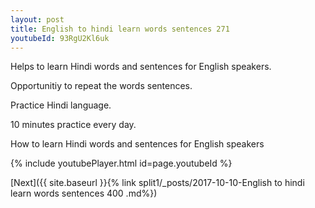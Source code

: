 ```yaml
---
layout: post
title: English to hindi learn words sentences 271 
youtubeId: 93RgU2Kl6uk
---
```

 
 
Helps to learn Hindi words and sentences for English speakers.

Opportunitiy to repeat the words sentences. 

Practice Hindi language. 
 
10 minutes practice every day. 
 
How to learn Hindi words and sentences for English speakers 
 
{% include youtubePlayer.html id=page.youtubeId %}
 
 
[Next]({{ site.baseurl }}{% link  split1/_posts/2017-10-10-English to hindi learn words sentences 400 .md%})
 
